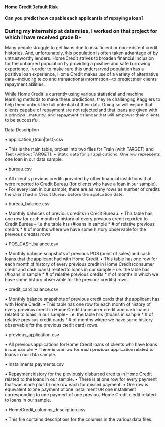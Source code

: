 #### Home Credit Default Risk
#### Can you predict how capable each applicant is of repaying a loan?
### During my internship at datamites, I worked on that project for which I have received grade B+

Many people struggle to get loans due to insufficient or non-existent credit histories. And, unfortunately, this population is often taken advantage of by untrustworthy lenders.
Home Credit strives to broaden financial inclusion for the unbanked population by providing a positive and safe borrowing experience. In order to make sure this underserved population has a positive loan experience, Home Credit makes use of a variety of alternative data--including telco and transactional information--to predict their clients' repayment abilities.

While Home Credit is currently using various statistical and machine learning methods to make these predictions, they're challenging Kagglers to help them unlock the full potential of their data. Doing so will ensure that clients capable of repayment are not rejected and that loans are given with a principal, maturity, and repayment calendar that will empower their clients to be successful.

Data Description

•	application_{train|test}.csv

•	This is the main table, broken into two files for Train (with TARGET) and Test (without TARGET). 
•	Static data for all applications. One row represents one loan in our data sample.

•	bureau.csv

•	All client's previous credits provided by other financial institutions that were reported to Credit Bureau (for clients who have a loan in our sample). 
•	For every loan in our sample, there are as many rows as number of credits the client had in Credit Bureau before the application date.

•	bureau_balance.csv

•	Monthly balances of previous credits in Credit Bureau. 
•	This table has one row for each month of history of every previous credit reported to Credit Bureau – i.e the table has (#loans in sample * # of relative previous credits * # of months where we have some history observable for the previous credits) rows.

•	POS_CASH_balance.csv

•	Monthly balance snapshots of previous POS (point of sales) and cash loans that the applicant had with Home Credit. 
•	This table has one row for each month of history of every previous credit in Home Credit (consumer credit and cash loans) related to loans in our sample – i.e. the table has (#loans in sample * # of relative previous credits * # of months in which we have some history observable for the previous credits) rows.

•	credit_card_balance.csv

•	Monthly balance snapshots of previous credit cards that the applicant has with Home Credit. 
•	This table has one row for each month of history of every previous credit in Home Credit (consumer credit and cash loans) related to loans in our sample – i.e. the table has (#loans in sample * # of relative previous credit cards * # of months where we have some history observable for the previous credit card) rows.

•	previous_application.csv

•	All previous applications for Home Credit loans of clients who have loans in our sample. 
•	There is one row for each previous application related to loans in our data sample.

•	installments_payments.csv

•	Repayment history for the previously disbursed credits in Home Credit related to the loans in our sample. 
•	There is a) one row for every payment that was made plus b) one row each for missed payment. 
•	One row is equivalent to one payment of one installment OR one installment corresponding to one payment of one previous Home Credit credit related to loans in our sample.

•	HomeCredit_columns_description.csv

•	This file contains descriptions for the columns in the various data files.



 
